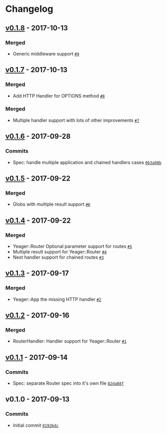 # Changelog

## [v0.1.8](https://github.com/gokmen/yeager/compare/v0.1.7...v0.1.8) - 2017-10-13

### Merged
* Generic middleware support [`#9`](https://github.com/gokmen/yeager/pull/9)


## [v0.1.7](https://github.com/gokmen/yeager/compare/v0.1.6...v0.1.7) - 2017-10-13

### Merged
* Add HTTP Handler for OPTIONS method [`#8`](https://github.com/gokmen/yeager/pull/8)

### Merged
* Multiple handler support with lots of other improvements [`#7`](https://github.com/gokmen/yeager/pull/7)


## [v0.1.6](https://github.com/gokmen/yeager/compare/v0.1.5...v0.1.6) - 2017-09-28

### Commits
* Spec: handle multiple application and chained handlers cases [`0b3a08b`](https://github.com/gokmen/yeager/commit/0b3a08b5db0ed6ebc4a6e33a5217350c5211663e)


## [v0.1.5](https://github.com/gokmen/yeager/compare/v0.1.4...v0.1.5) - 2017-09-22

### Merged
* Globs with multiple result support [`#6`](https://github.com/gokmen/yeager/pull/6)


## [v0.1.4](https://github.com/gokmen/yeager/compare/v0.1.3...v0.1.4) - 2017-09-22

### Merged
* Yeager::Router Optional parameter support for routes [`#5`](https://github.com/gokmen/yeager/pull/5)
* Multiple result support for Yeager::Router [`#4`](https://github.com/gokmen/yeager/pull/4)
* Next handler support for chained routes [`#3`](https://github.com/gokmen/yeager/pull/3)


## [v0.1.3](https://github.com/gokmen/yeager/compare/v0.1.2...v0.1.3) - 2017-09-17

### Merged
* Yeager::App the missing HTTP handler [`#2`](https://github.com/gokmen/yeager/pull/2)


## [v0.1.2](https://github.com/gokmen/yeager/compare/v0.1.1...v0.1.2) - 2017-09-16

### Merged
* RouterHandler: Handler support for Yeager::Router [`#1`](https://github.com/gokmen/yeager/pull/1)


## [v0.1.1](https://github.com/gokmen/yeager/compare/v0.1.0...v0.1.1) - 2017-09-14

### Commits
* Spec: separate Router spec into it's own file [`82da88f`](https://github.com/gokmen/yeager/commit/82da88f4e48b9612bf28633c196d1d733471472c)


## v0.1.0 - 2017-09-13

### Commits
* Initial commit [`81926dc`](https://github.com/gokmen/yeager/commit/81926dcc5697c5c4531cfee0f6e8279d34aa29de)
